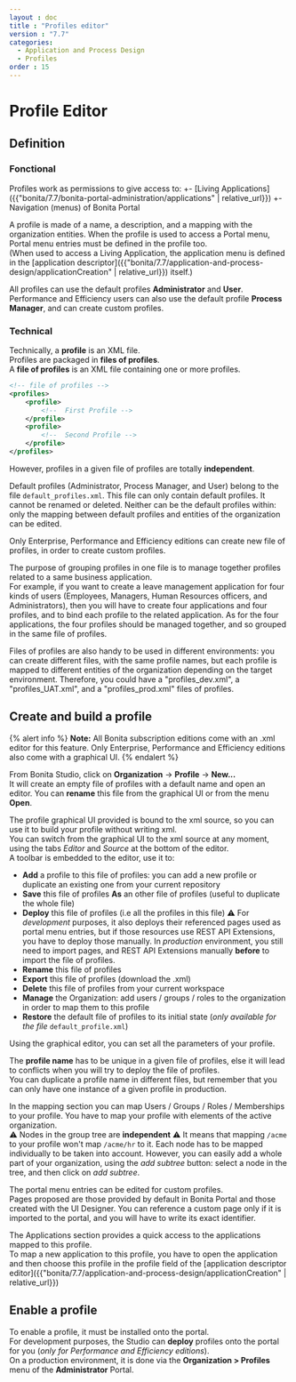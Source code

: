 ```yaml
---
layout : doc
title : "Profiles editor"
version : "7.7"
categories:
  - Application and Process Design
  - Profiles
order : 15
---
```

# Profile Editor

## Definition

### Fonctional
Profiles work as permissions to give access to:
+- [Living Applications]({{"bonita/7.7/bonita-portal-administration/applications" | relative_url}})
+- Navigation (menus) of Bonita Portal

A profile is made of a name, a description, and a mapping with the organization entities. 
When the profile is used to access a Portal menu, Portal menu entries must be defined in the profile too.  
(When used to access a Living Application, the application menu is defined in the [application descriptor]({{"bonita/7.7/application-and-process-design/applicationCreation" | relative_url}}) itself.)  

All profiles can use the default profiles **Administrator** and **User**.
Performance and Efficiency users can also use the default profile **Process Manager**, and can create custom profiles.

### Technical
Technically, a **profile** is an XML file.  
Profiles are packaged in **files of profiles**.  
A **file of profiles** is an XML file containing one or more profiles.  
```xml
<!-- file of profiles -->
<profiles>
	<profile>
		<!--  First Profile -->
	</profile>
	<profile>
		<!--  Second Profile -->
	</profile>
</profiles>
```
However, profiles in a given file of profiles are totally **independent**.  

Default profiles (Administrator, Process Manager, and User) belong to the file `default_profiles.xml`. 
This file can only contain default profiles. It cannot be renamed or deleted. 
Neither can be the default profiles within: only the mapping between default profiles and entities of the organization can be edited.

Only Enterprise, Performance and Efficiency editions can create new file of profiles, in order to create custom profiles.  

The purpose of grouping profiles in one file is to manage together profiles related to a same business application.  
For example, if you want to create a leave management application for four kinds of users (Employees, Managers, Human Resources officers, and Administrators), then you will have to create four applications and four profiles, and to bind each profile to the related application. As for the four applications, the four profiles should be managed together, and so grouped in the same file of profiles. 

Files of profiles are also handy to be used in different environments: you can create different files, with the same profile names, but each profile is mapped to different entities of the organization depending on the target environment.
Therefore, you could have a "profiles_dev.xml", a "profiles_UAT.xml", and a "profiles_prod.xml" files of profiles.

## Create and build a profile

{% alert info %}
**Note:** All Bonita subscription editions come with an .xml editor for this feature. Only Enterprise, Performance and Efficiency editions also come with a graphical UI.
{% endalert %}

From Bonita Studio, click on **Organization** -> **Profile** -> **New...**  
It will create an empty file of profiles with a default name and open an editor. You can **rename** this file from the graphical UI or from the menu **Open**.  

The profile graphical UI provided is bound to the xml source, so you can use it to build your profile without writing xml.  
You can switch from the graphical UI to the xml source at any moment, using the tabs _Editor_ and _Source_ at the bottom of the editor.  
A toolbar is embedded to the editor, use it to:  

 - **Add** a profile to this file of profiles: you can add a new profile or duplicate an existing one from your current repository
 - **Save** this file of profiles **As** an other file of profiles (useful to duplicate the whole file)
 - **Deploy** this file of profiles (i.e all the profiles in this file)
 ⚠  For _development_ purposes, it also deploys their referenced pages used as portal menu entries, but if those resources use REST API Extensions, you have to deploy those manually. In _production_ environment, you still need to import pages, and REST API Extensions manually **before** to import the file of profiles.   
 - **Rename** this file of profiles
 - **Export** this file of profiles (download the .xml)
 - **Delete** this file of profiles from your current workspace
 - **Manage** the Organization: add users / groups / roles to the organization in order to map them to this profile
 - **Restore** the default file of profiles to its initial state (_only available for the file_ `default_profile.xml`) 

Using the graphical editor, you can set all the parameters of your profile.

The **profile name** has to be unique in a given file of profiles, else it will lead to conflicts when you will try to deploy the file of profiles.  
You can duplicate a profile name in different files, but remember that you can only have one instance of a given profile in production.

In the mapping section you can map Users / Groups / Roles / Memberships to your profile. You have to map your profile with elements of the active organization.  
⚠  Nodes in the group tree are **independent** ⚠  It means that mapping `/acme` to your profile won't map `/acme/hr` to it. Each node has to be mapped individually to be taken into account. However, you can easily add a whole part of your organization, using the _add subtree_ button:  select a node in the tree, and then click on _add subtree_.

The portal menu entries can be edited for custom profiles.  
Pages proposed are those provided by default in Bonita Portal and those created with the UI Designer. You can reference a custom page only if it is imported to the portal, and you will have to write its exact identifier.

The Applications section provides a quick access to the applications mapped to this profile.  
To map a new application to this profile, you have to open the application and then choose this profile in the profile field of the [application descriptor editor]({{"bonita/7.7/application-and-process-design/applicationCreation" | relative_url}})


## Enable a profile

To enable a profile, it must be installed onto the portal.   
For development purposes, the Studio can **deploy** profiles onto the portal for you (_only for Performance and Efficiency editions_).  
On a production environment, it is done via the **Organization > Profiles** menu of the **Administrator** Portal.
